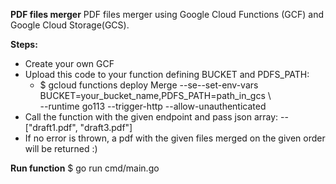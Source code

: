 **PDF files merger**
PDF files merger using Google Cloud Functions (GCF) and Google Cloud Storage(GCS).

**Steps:**
- Create your own GCF
- Upload this code to your function defining BUCKET and PDFS_PATH:
  - $ gcloud functions deploy Merge --se--set-env-vars BUCKET=your_bucket_name,PDFS_PATH=path_in_gcs  \  
    --runtime go113 --trigger-http --allow-unauthenticated
- Call the function with the given endpoint and pass json array:
    -- ["draft1.pdf", "draft3.pdf"]
- If no error is thrown, a pdf with the given files merged on the given order will be returned :)

**Run function**
$ go run cmd/main.go 
